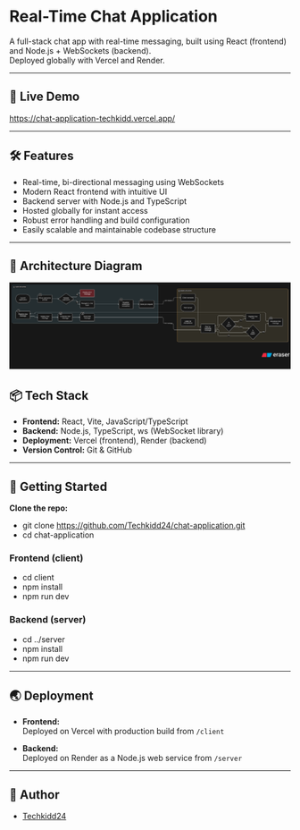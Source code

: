 # Real-Time Chat Application

A full-stack chat app with real-time messaging, built using React (frontend) and Node.js + WebSockets (backend).  
Deployed globally with Vercel and Render.

---

## 🚀 Live Demo

https://chat-application-techkidd.vercel.app/


---

## 🛠️ Features

- Real-time, bi-directional messaging using WebSockets
- Modern React frontend with intuitive UI
- Backend server with Node.js and TypeScript
- Hosted globally for instant access
- Robust error handling and build configuration
- Easily scalable and maintainable codebase structure

---
## 📝 Architecture Diagram

![Chat Application UML](./assets/diagram.svg)

## 📦 Tech Stack

- **Frontend:** React, Vite, JavaScript/TypeScript
- **Backend:** Node.js, TypeScript, ws (WebSocket library)
- **Deployment:** Vercel (frontend), Render (backend)
- **Version Control:** Git & GitHub

---

## 🏁 Getting Started

**Clone the repo:**

- git clone https://github.com/Techkidd24/chat-application.git
- cd chat-application

### Frontend (client)
- cd client
- npm install
- npm run dev

### Backend (server)
- cd ../server
- npm install
- npm run dev

---

## 🌏 Deployment

- **Frontend:**  
  Deployed on Vercel with production build from `/client`

- **Backend:**  
  Deployed on Render as a Node.js web service from `/server`

---

## 👤 Author

- [Techkidd24](https://github.com/Techkidd24)
